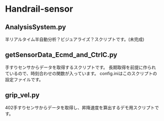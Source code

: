 # Handrail-sensor

<h2>AnalysisSystem.py</h2>
半リアルタイム半自動分析？ビジュアライズ？スクリプトです。(未完成)

<h2>getSensorData_Ecmd_and_CtrlC.py</h2>
手すりセンサからデータを取得するスクリプトです。
長期取得を前提に作られているので、時刻合わせの関数が入っています。
config.iniはこのスクリプトの設定ファイルです。
  
<h2>grip_vel.py</h2>
402手すりセンサからデータを取得し、昇降速度を算出するデモ用スクリプトです。

